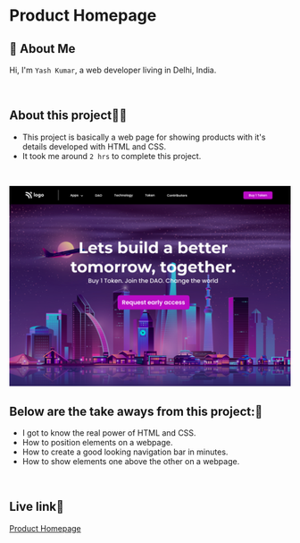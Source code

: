 # Product Homepage

## 🚀 About Me
Hi, I'm `Yash Kumar`, a web developer living in Delhi, India.

<br />

## About this project🧑‍💻
 - This project is basically a web page for showing products with it's details developed with HTML and CSS.
 - It took me around `2 hrs` to complete this project.
 <br />

![Screenshot](/5.png)
<br />

## Below are the take aways from this project:📖
 - I got to know the real power of HTML and CSS.
 - How to position elements on a webpage.
 - How to create a good looking navigation bar in minutes.
 - How to show elements one above the other on a webpage.

<br />

## Live link🔗
 [Product Homepage](https://)
 